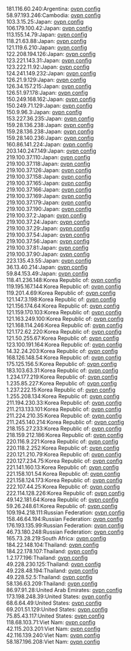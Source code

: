 181.116.60.240:Argentina: [ovpn config](vpn/181_116_60_240.ovpn)  
58.97.193.246:Cambodia: [ovpn config](vpn/58_97_193_246.ovpn)  
103.3.15.25:Japan: [ovpn config](vpn/103_3_15_25.ovpn)  
106.179.100.42:Japan: [ovpn config](vpn/106_179_100_42.ovpn)  
113.155.14.79:Japan: [ovpn config](vpn/113_155_14_79.ovpn)  
118.21.63.88:Japan: [ovpn config](vpn/118_21_63_88.ovpn)  
121.119.6.210:Japan: [ovpn config](vpn/121_119_6_210.ovpn)  
122.208.194.126:Japan: [ovpn config](vpn/122_208_194_126.ovpn)  
123.221.143.31:Japan: [ovpn config](vpn/123_221_143_31.ovpn)  
123.222.11.92:Japan: [ovpn config](vpn/123_222_11_92.ovpn)  
124.241.149.232:Japan: [ovpn config](vpn/124_241_149_232.ovpn)  
126.21.9.129:Japan: [ovpn config](vpn/126_21_9_129.ovpn)  
126.34.157.215:Japan: [ovpn config](vpn/126_34_157_215.ovpn)  
126.51.97.178:Japan: [ovpn config](vpn/126_51_97_178.ovpn)  
150.249.168.162:Japan: [ovpn config](vpn/150_249_168_162.ovpn)  
150.249.71.129:Japan: [ovpn config](vpn/150_249_71_129.ovpn)  
150.9.96.3:Japan: [ovpn config](vpn/150_9_96_3.ovpn)  
153.227.36.235:Japan: [ovpn config](vpn/153_227_36_235.ovpn)  
159.28.136.238:Japan: [ovpn config](vpn/159_28_136_238.ovpn)  
159.28.136.238:Japan: [ovpn config](vpn/159_28_136_238.ovpn)  
159.28.140.236:Japan: [ovpn config](vpn/159_28_140_236.ovpn)  
160.86.141.224:Japan: [ovpn config](vpn/160_86_141_224.ovpn)  
203.140.247.149:Japan: [ovpn config](vpn/203_140_247_149.ovpn)  
219.100.37.110:Japan: [ovpn config](vpn/219_100_37_110.ovpn)  
219.100.37.118:Japan: [ovpn config](vpn/219_100_37_118.ovpn)  
219.100.37.126:Japan: [ovpn config](vpn/219_100_37_126.ovpn)  
219.100.37.158:Japan: [ovpn config](vpn/219_100_37_158.ovpn)  
219.100.37.165:Japan: [ovpn config](vpn/219_100_37_165.ovpn)  
219.100.37.166:Japan: [ovpn config](vpn/219_100_37_166.ovpn)  
219.100.37.169:Japan: [ovpn config](vpn/219_100_37_169.ovpn)  
219.100.37.179:Japan: [ovpn config](vpn/219_100_37_179.ovpn)  
219.100.37.190:Japan: [ovpn config](vpn/219_100_37_190.ovpn)  
219.100.37.2:Japan: [ovpn config](vpn/219_100_37_2.ovpn)  
219.100.37.24:Japan: [ovpn config](vpn/219_100_37_24.ovpn)  
219.100.37.29:Japan: [ovpn config](vpn/219_100_37_29.ovpn)  
219.100.37.54:Japan: [ovpn config](vpn/219_100_37_54.ovpn)  
219.100.37.56:Japan: [ovpn config](vpn/219_100_37_56.ovpn)  
219.100.37.81:Japan: [ovpn config](vpn/219_100_37_81.ovpn)  
219.100.37.90:Japan: [ovpn config](vpn/219_100_37_90.ovpn)  
223.135.43.55:Japan: [ovpn config](vpn/223_135_43_55.ovpn)  
36.13.40.214:Japan: [ovpn config](vpn/36_13_40_214.ovpn)  
59.84.153.49:Japan: [ovpn config](vpn/59_84_153_49.ovpn)  
118.41.236.148:Korea Republic of: [ovpn config](vpn/118_41_236_148.ovpn)  
119.195.167.144:Korea Republic of: [ovpn config](vpn/119_195_167_144.ovpn)  
119.201.4.69:Korea Republic of: [ovpn config](vpn/119_201_4_69.ovpn)  
121.147.3.198:Korea Republic of: [ovpn config](vpn/121_147_3_198.ovpn)  
121.156.174.64:Korea Republic of: [ovpn config](vpn/121_156_174_64.ovpn)  
121.159.170.103:Korea Republic of: [ovpn config](vpn/121_159_170_103.ovpn)  
121.163.249.100:Korea Republic of: [ovpn config](vpn/121_163_249_100.ovpn)  
121.168.114.246:Korea Republic of: [ovpn config](vpn/121_168_114_246.ovpn)  
121.172.62.220:Korea Republic of: [ovpn config](vpn/121_172_62_220.ovpn)  
121.50.255.67:Korea Republic of: [ovpn config](vpn/121_50_255_67.ovpn)  
123.100.191.164:Korea Republic of: [ovpn config](vpn/123_100_191_164.ovpn)  
14.32.24.203:Korea Republic of: [ovpn config](vpn/14_32_24_203.ovpn)  
168.126.148.54:Korea Republic of: [ovpn config](vpn/168_126_148_54.ovpn)  
175.125.156.5:Korea Republic of: [ovpn config](vpn/175_125_156_5.ovpn)  
183.103.63.31:Korea Republic of: [ovpn config](vpn/183_103_63_31.ovpn)  
1.234.177.219:Korea Republic of: [ovpn config](vpn/1_234_177_219.ovpn)  
1.235.85.227:Korea Republic of: [ovpn config](vpn/1_235_85_227.ovpn)  
1.237.222.15:Korea Republic of: [ovpn config](vpn/1_237_222_15.ovpn)  
1.255.208.134:Korea Republic of: [ovpn config](vpn/1_255_208_134.ovpn)  
211.194.230.33:Korea Republic of: [ovpn config](vpn/211_194_230_33.ovpn)  
211.213.133.101:Korea Republic of: [ovpn config](vpn/211_213_133_101.ovpn)  
211.224.210.35:Korea Republic of: [ovpn config](vpn/211_224_210_35.ovpn)  
211.245.140.214:Korea Republic of: [ovpn config](vpn/211_245_140_214.ovpn)  
218.155.27.233:Korea Republic of: [ovpn config](vpn/218_155_27_233.ovpn)  
218.159.212.186:Korea Republic of: [ovpn config](vpn/218_159_212_186.ovpn)  
220.116.9.221:Korea Republic of: [ovpn config](vpn/220_116_9_221.ovpn)  
220.118.2.252:Korea Republic of: [ovpn config](vpn/220_118_2_252.ovpn)  
220.121.210.79:Korea Republic of: [ovpn config](vpn/220_121_210_79.ovpn)  
220.127.234.75:Korea Republic of: [ovpn config](vpn/220_127_234_75.ovpn)  
221.141.160.13:Korea Republic of: [ovpn config](vpn/221_141_160_13.ovpn)  
221.158.101.54:Korea Republic of: [ovpn config](vpn/221_158_101_54.ovpn)  
221.158.124.173:Korea Republic of: [ovpn config](vpn/221_158_124_173.ovpn)  
222.107.44.25:Korea Republic of: [ovpn config](vpn/222_107_44_25.ovpn)  
222.114.128.226:Korea Republic of: [ovpn config](vpn/222_114_128_226.ovpn)  
49.142.181.64:Korea Republic of: [ovpn config](vpn/49_142_181_64.ovpn)  
59.26.248.61:Korea Republic of: [ovpn config](vpn/59_26_248_61.ovpn)  
109.194.218.111:Russian Federation: [ovpn config](vpn/109_194_218_111.ovpn)  
158.46.64.194:Russian Federation: [ovpn config](vpn/158_46_64_194.ovpn)  
176.193.135.99:Russian Federation: [ovpn config](vpn/176_193_135_99.ovpn)  
46.73.180.248:Russian Federation: [ovpn config](vpn/46_73_180_248.ovpn)  
165.73.28.219:South Africa: [ovpn config](vpn/165_73_28_219.ovpn)  
184.22.148.104:Thailand: [ovpn config](vpn/184_22_148_104.ovpn)  
184.22.178.107:Thailand: [ovpn config](vpn/184_22_178_107.ovpn)  
1.2.177.196:Thailand: [ovpn config](vpn/1_2_177_196.ovpn)  
49.228.230.125:Thailand: [ovpn config](vpn/49_228_230_125.ovpn)  
49.228.48.194:Thailand: [ovpn config](vpn/49_228_48_194.ovpn)  
49.228.52.5:Thailand: [ovpn config](vpn/49_228_52_5.ovpn)  
58.136.63.209:Thailand: [ovpn config](vpn/58_136_63_209.ovpn)  
86.97.91.28:United Arab Emirates: [ovpn config](vpn/86_97_91_28.ovpn)  
173.198.248.39:United States: [ovpn config](vpn/173_198_248_39.ovpn)  
68.6.64.49:United States: [ovpn config](vpn/68_6_64_49.ovpn)  
69.201.51.129:United States: [ovpn config](vpn/69_201_51_129.ovpn)  
75.85.43.117:United States: [ovpn config](vpn/75_85_43_117.ovpn)  
118.68.103.71:Viet Nam: [ovpn config](vpn/118_68_103_71.ovpn)  
42.115.203.201:Viet Nam: [ovpn config](vpn/42_115_203_201.ovpn)  
42.116.139.240:Viet Nam: [ovpn config](vpn/42_116_139_240.ovpn)  
58.187.196.208:Viet Nam: [ovpn config](vpn/58_187_196_208.ovpn)  
